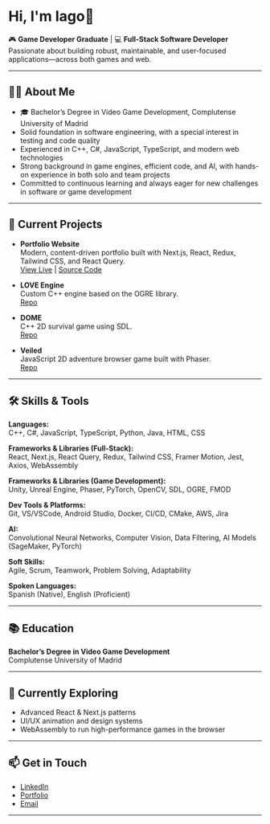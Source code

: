 # Hi, I'm Iago👋

🎮 **Game Developer Graduate** | 💻 **Full-Stack Software Developer**  
Passionate about building robust, maintainable, and user-focused applications—across both games and web.

---

## 🧑‍💻 About Me

- 🎓 Bachelor’s Degree in Video Game Development, Complutense University of Madrid
- Solid foundation in software engineering, with a special interest in testing and code quality
- Experienced in C++, C#, JavaScript, TypeScript, and modern web technologies
- Strong background in game engines, efficient code, and AI, with hands-on experience in both solo and team projects
- Committed to continuous learning and always eager for new challenges in software or game development

---

## 🚀 Current Projects

- **Portfolio Website**  
  Modern, content-driven portfolio built with Next.js, React, Redux, Tailwind CSS, and React Query.  
  [View Live](https://iquintasalt.vercel.app) | [Source Code](https://github.com/iquintasALT/portfolio)

- **LOVE Engine**  
  Custom C++ engine based on the OGRE library.  
  [Repo](https://github.com/Triturados/Motor)

- **DOME**  
  C++ 2D survival game using SDL.  
  [Repo](https://github.com/iquintasALT/DOME)

- **Veiled**  
  JavaScript 2D adventure browser game built with Phaser.  
  [Repo](https://github.com/aarmor01/Veiled)

---

## 🛠️ Skills & Tools

**Languages:**  
C++, C#, JavaScript, TypeScript, Python, Java, HTML, CSS

**Frameworks & Libraries (Full-Stack):**  
React, Next.js, React Query, Redux, Tailwind CSS, Framer Motion, Jest, Axios, WebAssembly

**Frameworks & Libraries (Game Development):**  
Unity, Unreal Engine, Phaser, PyTorch, OpenCV, SDL, OGRE, FMOD

**Dev Tools & Platforms:**  
Git, VS/VSCode, Android Studio, Docker, CI/CD, CMake, AWS, Jira

**AI:**  
Convolutional Neural Networks, Computer Vision, Data Filtering, AI Models (SageMaker, PyTorch)

**Soft Skills:**  
Agile, Scrum, Teamwork, Problem Solving, Adaptability

**Spoken Languages:**  
Spanish (Native), English (Proficient)


---

## 📚 Education

**Bachelor’s Degree in Video Game Development**  
Complutense University of Madrid

---

## 🌱 Currently Exploring

- Advanced React & Next.js patterns
- UI/UX animation and design systems
- WebAssembly to run high-performance games in the browser

---

## 📫 Get in Touch

- [LinkedIn](https://www.linkedin.com/in/iagoq/)
- [Portfolio](https://iquintasalt.vercel.app)
- [Email](mailto:iquintas@ucm.es)

---
